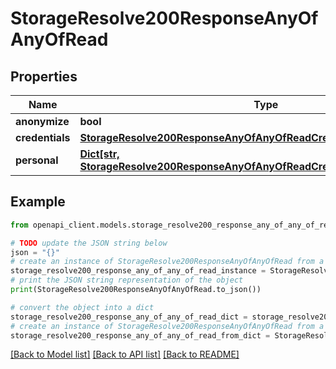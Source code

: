 # StorageResolve200ResponseAnyOfAnyOfRead


## Properties

Name | Type | Description | Notes
------------ | ------------- | ------------- | -------------
**anonymize** | **bool** |  | [optional] 
**credentials** | [**StorageResolve200ResponseAnyOfAnyOfReadCredentials**](StorageResolve200ResponseAnyOfAnyOfReadCredentials.md) |  | 
**personal** | [**Dict[str, StorageResolve200ResponseAnyOfAnyOfReadCredentialsCategoriesValue]**](StorageResolve200ResponseAnyOfAnyOfReadCredentialsCategoriesValue.md) |  | 

## Example

```python
from openapi_client.models.storage_resolve200_response_any_of_any_of_read import StorageResolve200ResponseAnyOfAnyOfRead

# TODO update the JSON string below
json = "{}"
# create an instance of StorageResolve200ResponseAnyOfAnyOfRead from a JSON string
storage_resolve200_response_any_of_any_of_read_instance = StorageResolve200ResponseAnyOfAnyOfRead.from_json(json)
# print the JSON string representation of the object
print(StorageResolve200ResponseAnyOfAnyOfRead.to_json())

# convert the object into a dict
storage_resolve200_response_any_of_any_of_read_dict = storage_resolve200_response_any_of_any_of_read_instance.to_dict()
# create an instance of StorageResolve200ResponseAnyOfAnyOfRead from a dict
storage_resolve200_response_any_of_any_of_read_from_dict = StorageResolve200ResponseAnyOfAnyOfRead.from_dict(storage_resolve200_response_any_of_any_of_read_dict)
```
[[Back to Model list]](../README.md#documentation-for-models) [[Back to API list]](../README.md#documentation-for-api-endpoints) [[Back to README]](../README.md)


